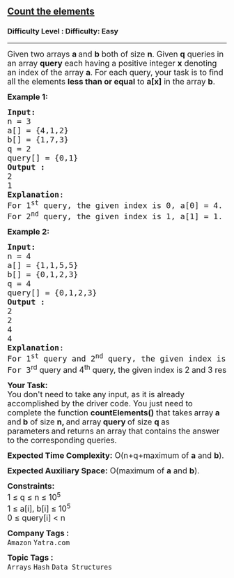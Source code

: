 <h2><a href="https://www.geeksforgeeks.org/problems/count-the-elements1529/1">Count the elements</a></h2><h3>Difficulty Level : Difficulty: Easy</h3><hr><div class="problems_problem_content__Xm_eO"><p><span style="font-size: 18px;">Given two arrays <strong>a </strong>and <strong>b</strong> both of size <strong>n</strong>. Given <strong>q</strong> queries in an array <strong>query</strong> each having a positive integer <strong>x</strong> denoting an index of the array <strong>a</strong>. For each query, your task is to find all the elements <strong>less than or equal</strong> to <strong>a[x]</strong> in the array <strong>b</strong>.</span></p>
<p><span style="font-size: 18px;"><strong>Example 1:</strong></span></p>
<pre><span style="font-size: 18px;"><strong>Input:
</strong>n = 3
a[] = {4,1,2}
b[] = {1,7,3}<br>q = 2<br>query[] = {0,1}
<strong>Output :</strong> <br>2
1
<strong>Explanation</strong>: <br>For 1<sup>st</sup> query, the given index is 0, a[0] = 4. There are 2 elements(1 and 3) which are less than or equal to 4.
For 2<sup>nd</sup> query, the given index is 1, a[1] = 1. There exists only 1 element(1) which is less than or equal to 1.</span></pre>
<p><span style="font-size: 18px;"><strong>Example 2:</strong></span></p>
<pre><span style="font-size: 18px;"><strong>Input:
</strong>n = 4
a[] = {1,1,5,5}
b[] = {0,1,2,3}<br>q = 4
query[] = {0,1,2,3}
<strong>Output :</strong> <br>2<br>2<br>4<br>4
<strong>Explanation</strong>: <br>For 1<sup>st</sup> query and 2<sup>nd</sup> query, the given index is 0 and 1 respectively, a[0] = a[1] = 1. There are 2 elements(0 and 1) which are less than or equal to 1. 
For 3<sup style="font-family: -apple-system, BlinkMacSystemFont, 'Segoe UI', Roboto, Oxygen, Ubuntu, Cantarell, 'Open Sans', 'Helvetica Neue', sans-serif;">rd</sup><span style="font-family: -apple-system, BlinkMacSystemFont, 'Segoe UI', Roboto, Oxygen, Ubuntu, Cantarell, 'Open Sans', 'Helvetica Neue', sans-serif;"> query and 4</span><sup style="font-family: -apple-system, BlinkMacSystemFont, 'Segoe UI', Roboto, Oxygen, Ubuntu, Cantarell, 'Open Sans', 'Helvetica Neue', sans-serif;">th</sup><span style="font-family: -apple-system, BlinkMacSystemFont, 'Segoe UI', Roboto, Oxygen, Ubuntu, Cantarell, 'Open Sans', 'Helvetica Neue', sans-serif;"> query, the given index is 2 and 3 respectively, a[2] = a[3] = 5. All the 4 elements are less than or equal to 5.</span>   </span></pre>
<p><span style="font-size: 18px;"><strong>Your Task:</strong><br>You don't need to take any input, as it is already accomplished by the driver code. You just need to complete the function <strong>countElements()</strong>&nbsp;that takes<strong>&nbsp;</strong>array<strong> a </strong>and<strong> b</strong> of size <strong>n, </strong>and array<strong> query </strong>of size <strong>q </strong>as parameters<strong>&nbsp;</strong>and returns an array that contains the answer to the corresponding queries.&nbsp;</span></p>
<p><span style="font-size: 18px;"><strong>Expected Time Complexity:</strong> O(n+q+</span><span style="font-size: 18px;">maximum of&nbsp;</span><strong style="font-size: 18px;">a</strong><span style="font-size: 18px;">&nbsp;and&nbsp;</span><strong style="font-size: 18px;">b</strong><span style="font-size: 18px;">).</span></p>
<p><span style="font-size: 18px;"><strong>Expected Auxiliary Space:</strong> O(maximum of <strong>a</strong> and <strong>b</strong>).</span></p>
<p><span style="font-size: 18px;"><strong>Constraints:</strong><br>1 ≤ q&nbsp;</span><span style="font-size: 18px;">≤ n</span><span style="font-size: 18px;"> ≤ 10<sup>5</sup><br></span><span style="font-size: 18px;">1&nbsp;</span><span style="font-size: 18px;">≤ a[i], b[i]&nbsp;</span><span style="font-size: 18px;">≤ 10<sup>5</sup><br>0&nbsp;</span><span style="font-size: 18px;">≤ query[i] &lt;</span><span style="font-size: 18px;">&nbsp;n</span></p></div><p><span style=font-size:18px><strong>Company Tags : </strong><br><code>Amazon</code>&nbsp;<code>Yatra.com</code>&nbsp;<br><p><span style=font-size:18px><strong>Topic Tags : </strong><br><code>Arrays</code>&nbsp;<code>Hash</code>&nbsp;<code>Data Structures</code>&nbsp;